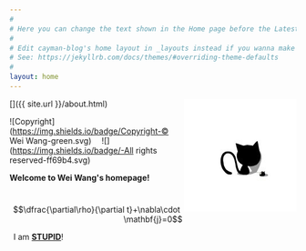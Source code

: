 ```yaml
---
#
# Here you can change the text shown in the Home page before the Latest Posts section.
#
# Edit cayman-blog's home layout in _layouts instead if you wanna make some changes
# See: https://jekyllrb.com/docs/themes/#overriding-theme-defaults
#
layout: home
---
```

[<img src='https://raw.githubusercontent.com/NoNo721/Pictures/master/IMG_4222.JPG' alt="Copyright © Wei Wang" title="Wei Wang" style='float:right;'/>]({{ site.url }}/about.html)

![Copyright](https://img.shields.io/badge/Copyright-© Wei Wang-green.svg) &emsp;![](https://img.shields.io/badge/-All rights reserved-ff69b4.svg) 

**Welcome to Wei Wang's homepage!**

&ensp;$$\dfrac{\partial\rho}{\partial t}+\nabla\cdot \mathbf{j}=0$$

&ensp;I am [**STUPID**](https://www.grandprix247.com/2019/04/27/leclerc-i-am-stupid-i-am-stupid/)!

&ensp;
